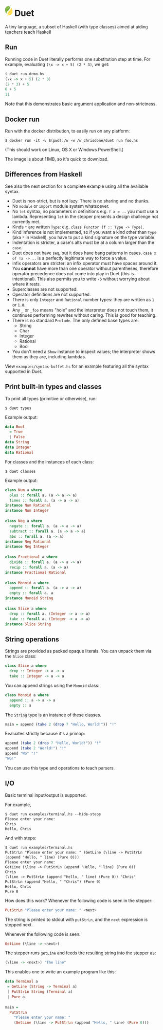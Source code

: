 # <img src=images/duet.svg height=36> Duet

A tiny language, a subset of Haskell (with type classes) aimed at aiding teachers teach Haskell

## Run

Running code in Duet literally performs one substitution step at
time. For example, evaluating `(\x -> x + 5) (2 * 3)`, we get:

``` haskell
$ duet run demo.hs
(\x -> x + 5) (2 * 3)
(2 * 3) + 5
6 + 5
11
```

Note that this demonstrates basic argument application and non-strictness.

## Docker run

Run with the docker distribution, to easily run on any platform:

    $ docker run -it -v $(pwd):/w -w /w chrisdone/duet run foo.hs

(This should work on Linux, OS X or Windows PowerShell.)

The image is about 11MB, so it's quick to download.

## Differences from Haskell

See also the next section for a complete example using all the
available syntax.

* Duet is non-strict, but is not lazy. There is no sharing and no
  thunks.
* No `module` or `import` module system whatsoever.
* No `let` syntax, no parameters in definitions e.g. `f x = ..` you
  must use a lambda. Representing `let` in the stepper presents a
  design challenge not currently met.
* Kinds `*` are written `Type`: e.g. `class Functor (f :: Type -> Type)`.
* Kind inference is not implemented, so if you want a kind other than
  `Type` (aka `*` in Haskell), you have to put a kind signature on the
  type variable.
* Indentation is stricter, a case's alts must be at a column larger
  than the `case`.
* Duet does not have `seq`, but it does have bang patterns in
  cases. `case x of !x -> ..` is a perfectly legitimate way to force a
  value.
* Infix operators are stricter: an infix operator must have spaces
  around it. You **cannot** have more than one operator without
  parentheses, therefore operator precedence does not come into play
  in Duet (this is intentional). This also permits you to write `-5`
  without worrying about where it rests.
* Superclasses are not supported.
* Operator definitions are not supported.
* There is only `Integer` and `Rational` number types: they are
  written as `1` or `1.0`.
* Any `_` or `_foo` means "hole" and the interpreter does not touch
  them, it continues performing rewrites without caring. This is good
  for teaching.
* There is no standard `Prelude`. The only defined base types are:
  * String
  * Char
  * Integer
  * Rational
  * Bool
* You don't need a `Show` instance to inspect values; the interpreter
  shows them as they are, including lambdas.

View `examples/syntax-buffet.hs` for an example featuring all the
syntax supported in Duet.

## Print built-in types and classes

To print all types (primitive or otherwise), run:

    $ duet types

Example output:

```haskell
data Bool
  = True
  | False
data String
data Integer
data Rational
```

For classes and the instances of each class:

    $ duet classes

Example output:

```haskell
class Num a where
  plus :: forall a. (a -> a -> a)
  times :: forall a. (a -> a -> a)
instance Num Rational
instance Num Integer

class Neg a where
  negate :: forall a. (a -> a -> a)
  subtract :: forall a. (a -> a -> a)
  abs :: forall a. (a -> a)
instance Neg Rational
instance Neg Integer

class Fractional a where
  divide :: forall a. (a -> a -> a)
  recip :: forall a. (a -> a)
instance Fractional Rational

class Monoid a where
  append :: forall a. (a -> a -> a)
  empty :: forall a. a
instance Monoid String

class Slice a where
  drop :: forall a. (Integer -> a -> a)
  take :: forall a. (Integer -> a -> a)
instance Slice String
```

## String operations

Strings are provided as packed opaque literals. You can unpack them
via the `Slice` class:

```haskell
class Slice a where
  drop :: Integer -> a -> a
  take :: Integer -> a -> a
```

You can append strings using the `Monoid` class:

```haskell
class Monoid a where
  append :: a -> a -> a
  empty :: a
```

The `String` type is an instance of these classes.

``` haskell
main = append (take 2 (drop 7 "Hello, World!")) "!"
```

Evaluates strictly because it's a primop:

``` haskell
append (take 2 (drop 7 "Hello, World!")) "!"
append (take 2 "World!") "!"
append "Wo" "!"
"Wo!"
```

You can use this type and operations to teach parsers.

## I/O

Basic terminal input/output is supported.

For example,

    $ duet run examples/terminal.hs --hide-steps
    Please enter your name:
    Chris
    Hello, Chris

And with steps:

    $ duet run examples/terminal.hs
    PutStrLn "Please enter your name: " (GetLine (\line -> PutStrLn (append "Hello, " line) (Pure 0)))
    Please enter your name:
    GetLine (\line -> PutStrLn (append "Hello, " line) (Pure 0))
    Chris
    (\line -> PutStrLn (append "Hello, " line) (Pure 0)) "Chris"
    PutStrLn (append "Hello, " "Chris") (Pure 0)
    Hello, Chris
    Pure 0

How does this work? Whenever the following code is seen in the
stepper:

```haskell
PutStrLn "Please enter your name: " <next>
```

The string is printed to stdout with `putStrLn`, and the `next`
expression is stepped next.

Whenever the following code is seen:

``` haskell
GetLine (\line -> <next>)
```

The stepper runs `getLine` and feeds the resulting string into the
stepper as:

```haskell
(\line -> <next>) "The line"
```

This enables one to write an example program like this:

``` haskell
data Terminal a
 = GetLine (String -> Terminal a)
 | PutStrLn String (Terminal a)
 | Pure a

main =
  PutStrLn
    "Please enter your name: "
    (GetLine (\line -> PutStrLn (append "Hello, " line) (Pure 0)))
```
